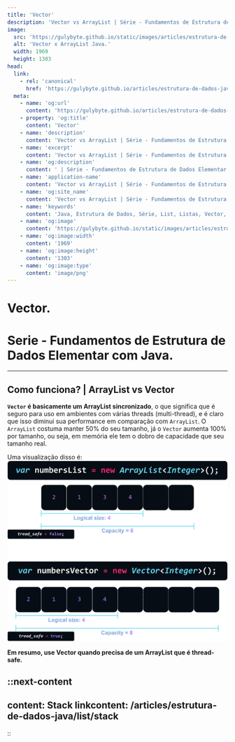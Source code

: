 ```yaml
---
title: 'Vector'
description: 'Vector vs ArrayList | Série - Fundamentos de Estrutura de Dados Elementar com Java.'
image:
  src: 'https://gulybyte.github.io/static/images/articles/estrutura-de-dados-java/vector-x-array-list.png'
  alt: 'Vector x ArrayList Java.'
  width: 1969
  height: 1303
head:
  link:
    - rel: 'canonical'
      href: 'https://gulybyte.github.io/articles/estrutura-de-dados-java'
  meta:
    - name: 'og:url'
      content: 'https://gulybyte.github.io/articles/estrutura-de-dados-java'
    - property: 'og:title'
      content: 'Vector'
    - name: 'description'
      content: 'Vector vs ArrayList | Série - Fundamentos de Estrutura de Dados Elementar com Java.'
    - name: 'excerpt'
      content: 'Vector vs ArrayList | Série - Fundamentos de Estrutura de Dados Elementar com Java.'
    - name: 'og:description'
      content: ' | Série - Fundamentos de Estrutura de Dados Elementar com Java.'
    - name: 'application-name'
      content: 'Vector vs ArrayList | Série - Fundamentos de Estrutura de Dados Elementar com Java.'
    - name: 'og:site_name'
      content: 'Vector vs ArrayList | Série - Fundamentos de Estrutura de Dados Elementar com Java.'
    - name: 'keywords'
      content: 'Java, Estrutura de Dados, Série, List, Listas, Vector, Vector vs ArrayList'
    - name: 'og:image'
      content: 'https://gulybyte.github.io/static/images/articles/estrutura-de-dados-java/vector-x-array-list.png'
    - name: 'og:image:width'
      content: '1969'
    - name: 'og:image:height'
      content: '1303'
    - name: 'og:image:type'
      content: 'image/png'
---
```


# Vector.

<h1 style="text-align: left; padding: 0em 0em !important; font-size: 2em">Serie - Fundamentos de Estrutura de Dados Elementar com Java.</h1>

---

## Como funciona? | ArrayList vs Vector

**`Vector` é basicamente um ArrayList sincronizado**, o que significa que é seguro para uso em ambientes com várias threads (multi-thread), e é claro que isso diminui sua performance em comparação com `ArrayList`. O `ArrayList` costuma manter 50% do seu tamanho, já o `Vector` aumenta 100% por tamanho, ou seja, em memória ele tem o dobro de capacidade que seu tamanho real.

Uma visualização disso é:
![ArrayList x Vector Java](/static/images/articles/estrutura-de-dados-java/vector-x-array-list.png)

**Em resumo, use Vector quando precisa de um ArrayList que é thread-safe.**

::next-content
---
content: Stack
linkcontent: /articles/estrutura-de-dados-java/list/stack
---
::
